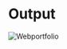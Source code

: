 # Output
![Webportfolio](https://github.com/shashi2424/React-Designs/assets/60473156/c583017a-b1e2-48f9-b160-2c40583b9fd4)

